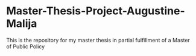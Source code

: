 # Master-Thesis-Project-Augustine-Malija
This is the repository for my master thesis in partial fulfillment of a Master of Public Policy
